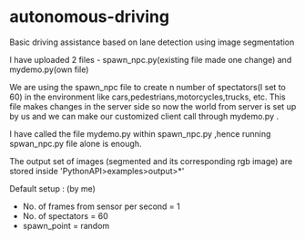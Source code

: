 # autonomous-driving
Basic driving assistance based on lane detection using image segmentation

I have uploaded 2 files - spawn_npc.py(existing file made one change) and mydemo.py(own file)

We are using the spawn_npc file to create n number of spectators(I set to 60) in the environment like cars,pedestrians,motorcycles,trucks, etc. This file makes changes in the server side so now the world from server is set up by us and we can make our customized client call through mydemo.py .

I have called the file mydemo.py within spawn_npc.py ,hence running spwan_npc.py file alone is enough.

The output set of images (segmented and its corresponding rgb image) are stored inside 'PythonAPI>examples>output>*'

Default setup : (by me)

*  No. of frames from sensor per second = 1
*  No. of spectators = 60
*  spawn_point = random
